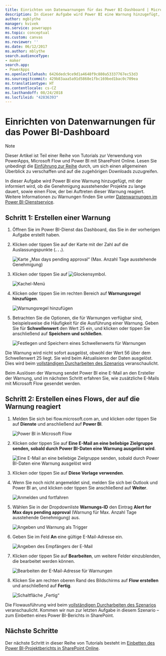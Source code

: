 ```yaml
---
title: Einrichten von Datenwarnungen für das Power BI-Dashboard | Microsoft-Dokumentation
description: In dieser Aufgabe wird Power BI eine Warnung hinzugefügt, die mitteilt, ob die Genehmigung ausstehender Projekte zu lange dauert, sowie ein Flow, der bei Auftreten dieser Warnung reagiert.
author: mgblythe
manager: kvivek
ms.service: powerapps
ms.topic: conceptual
ms.custom: canvas
ms.reviewer: ''
ms.date: 06/12/2017
ms.author: mblythe
search.audienceType:
- maker
search.app:
- PowerApps
ms.openlocfilehash: 6426dedc9ce9d1a4648f9c880a53337767ec53d3
ms.sourcegitcommit: 429b83aaa5a91d5868e1fbc169bed1bac0c709ea
ms.translationtype: HT
ms.contentlocale: cs-CZ
ms.lasthandoff: 08/24/2018
ms.locfileid: "42836393"
---
```

# <a name="set-up-data-alerts-for-the-power-bi-dashboard"></a>Einrichten von Datenwarnungen für das Power BI-Dashboard
> [!NOTE]
> Dieser Artikel ist Teil einer Reihe von Tutorials zur Verwendung von PowerApps, Microsoft Flow und Power BI mit SharePoint Online. Lesen Sie unbedingt die [Einführung zur Reihe](sharepoint-scenario-intro.md) durch, um sich einen allgemeinen Überblick zu verschaffen und auf die zugehörigen Downloads zuzugreifen.

In dieser Aufgabe wird Power BI eine Warnung hinzugefügt, mit der informiert wird, ob die Genehmigung ausstehender Projekte zu lange dauert, sowie einen Flow, der bei Auftreten dieser Warnung reagiert. Weitere Informationen zu Warnungen finden Sie unter [Datenwarnungen im Power BI-Dienstservice](https://docs.microsoft.com/power-bi/service-set-data-alerts).

## <a name="step-1-create-an-alert"></a>Schritt 1: Erstellen einer Warnung
1. Öffnen Sie im Power BI-Dienst das Dashboard, das Sie in der vorherigen Aufgabe erstellt haben.
2. Klicken oder tippen Sie auf der Karte mit der Zahl auf die Auslassungspunkte (**. . .**).
   
    ![Karte „Max days pending approval“ (Max. Anzahl Tage ausstehende Genehmigung)](./media/sharepoint-scenario-alerts-flow/07-01-01-tile-ellipsis.png)
3. Klicken oder tippen Sie auf ![Glockensymbol](./media/sharepoint-scenario-alerts-flow/icon-bell.png).
   
    ![Kachel-Menü](./media/sharepoint-scenario-alerts-flow/07-01-02-tile-bell.png)
4. Klicken oder tippen Sie im rechten Bereich auf **Warnungsregel hinzufügen**.
   
    ![Warnungsregel hinzufügen](./media/sharepoint-scenario-alerts-flow/07-01-03-add-alert.png)
5. Betrachten Sie die Optionen, die für Warnungen verfügbar sind, beispielsweise die Häufigkeit für die Ausführung einer Warnung. Geben Sie für **Schwellenwert** den Wert 25 ein, und klicken oder tippen Sie anschließend auf **Speichern und schließen**.
   
    ![Festlegen und Speichern eines Schwellenwerts für Warnungen](./media/sharepoint-scenario-alerts-flow/07-01-04-save-alert.png)

Die Warnung wird nicht sofort ausgelöst, obwohl der Wert 56 über dem Schwellenwert 25 liegt. Sie wird beim Aktualisieren der Daten ausgelöst. Dies wird beim [vollständigen Durcharbeiten des Szenarios](sharepoint-scenario-summary.md) veranschaulicht.

Beim Auslösen der Warnung sendet Power BI eine E-Mail an den Ersteller der Warnung, und im nächsten Schritt erfahren Sie, wie zusätzliche E-Mails mit Microsoft Flow gesendet werden.

## <a name="step-2-create-a-flow-that-responds-to-the-alert"></a>Schritt 2: Erstellen eines Flows, der auf die Warnung reagiert
1. Melden Sie sich bei flow.microsoft.com an, und klicken oder tippen Sie auf **Dienste** und anschließend auf **Power BI**.
   
    ![Power BI in Microsoft Flow](./media/sharepoint-scenario-alerts-flow/07-01-05-power-bi.png)
2. Klicken oder tippen Sie auf **Eine E-Mail an eine beliebige Zielgruppe senden, sobald durch Power BI-Daten eine Warnung ausgelöst wird**.
   
    ![Eine E-Mail an eine beliebige Zielgruppe senden, sobald durch Power BI-Daten eine Warnung ausgelöst wird](./media/sharepoint-scenario-alerts-flow/07-01-06-alert-flow.png)
3. Klicken oder tippen Sie auf **Diese Vorlage verwenden**.
4. Wenn Sie noch nicht angemeldet sind, melden Sie sich bei Outlook und Power BI an, und klicken oder tippen Sie anschließend auf **Weiter**.
   
    ![Anmelden und fortfahren](./media/sharepoint-scenario-alerts-flow/07-01-08-continue.png)
5. Wählen Sie in der Dropdownliste **Warnungs-ID** den Eintrag **Alert for Max days pending approval** (Warnung für Max. Anzahl Tage ausstehende Genehmigung) aus.
   
    ![Angeben und Warnung als Trigger](./media/sharepoint-scenario-alerts-flow/07-01-09-choose-alert.png)
6. Geben Sie im Feld **An** eine gültige E-Mail-Adresse ein.
   
    ![Angeben des Empfängers der E-Mail](./media/sharepoint-scenario-alerts-flow/07-01-10-choose-email.png)
7. Klicken oder tippen Sie auf **Bearbeiten**, um weitere Felder einzublenden, die bearbeitet werden können.
   
    ![Bearbeiten der E-Mail-Adresse für Warnungen](./media/sharepoint-scenario-alerts-flow/07-01-11-email-full.png)
8. Klicken Sie am rechten oberen Rand des Bildschirms auf **Flow erstellen** und anschließend auf **Fertig**.
   
    ![Schaltfläche „Fertig“](./media/sharepoint-scenario-alerts-flow/07-01-12-done.png)

Die Flowausführung wird beim [vollständigen Durcharbeiten des Szenarios](sharepoint-scenario-summary.md) veranschaulicht. Kommen wir nun zur letzten Aufgabe in diesem Szenario – zum Einbetten eines Power BI-Berichts in SharePoint.

## <a name="next-steps"></a>Nächste Schritte
Der nächste Schritt in dieser Reihe von Tutorials besteht im [Einbetten des Power BI-Projektberichts in SharePoint Online](sharepoint-scenario-embed-report.md).

